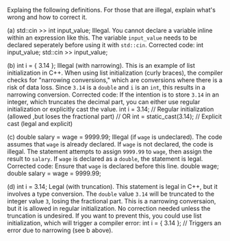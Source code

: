 Explaing the following definitions. For those that are illegal, explain what's wrong and how to correct it.

(a) std::cin >> int input_value;
Illegal. You cannot declare a variable inline within an expression like this. The variable `input_value` needs to be declared seperately before using it with `std::cin`.
Corrected code:
int input_value;
std::cin >> input_value;

(b) int i = { 3.14 };
Illegal (with narrowing). This is an example of list initialization in C++. When using list initialization (curly braces), the compiler checks for "narrowing conversions," which are conversions where there is a risk of data loss. Since `3.14` is a `double` and `i` is an `int`, this results in a narrowing conversion.
Corrected code: If the intention is to store `3.14` in an integer, which truncates the decimal part, you can either use regular initialization or explicitly cast the value.
int i = 3.14; // Regular initialization (allowed ,but loses the fractional part)
// OR
int = static_cast<int>(3.14); // Explicit cast (legal and explicit)

(c) double salary = wage = 9999.99;
Illegal (if `wage` is undeclared). The code assumes that `wage` is already declared. If `wage` is not declared, the code is illegal. The statement attempts to assign `9999.99` to `wage`, then assign the result to `salary`. If `wage` is declared as a `double`, the statement is legal.
Corrected code: Ensure that `wage` is declared before this line.
double wage;
double salary = wage = 9999.99;

(d) int i = 3.14;
Legal (with truncation). This statement is legal in C++, but it involves a type conversion. The `double` value `3.14` will be truncated to the integer value `3`, losing the fractional part. This is a narrowing conversaion, but it is allowed in regular initialization.
No correction needed unless the truncation is undesired. If you want to prevent this, you could use list initialization, which will trigger a compiler error:
int i = { 3.14 }; // Triggers an error due to narrowing (see b above).